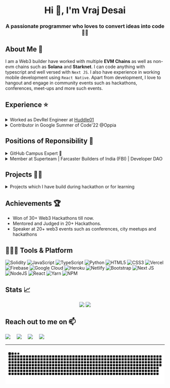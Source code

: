 <h1 align="center">Hi 👋, I'm Vraj Desai</h1>
<h3 align="center">A passionate programmer who loves to convert ideas into code 🧑‍💻</h3>

## About Me 🚀 

I am a Web3 builder have worked with multiple **EVM Chains** as well as non-evm chains such as **Solana** and **Starknet**. I can code anything with typescript and well versed with `Next JS`. I also have experience in working mobile development using `React Native`. Apart from development, I love to hangout and engage in community events such as hackathons, conferences, meet-ups and more such events. 

## Experience ⭐️

  
<details>
  <summary> Worked as DevRel Engineer at <a href="https://huddle01.com">Huddle01</a> </summary>
    <br>
<li>Wrote documentation, blogs, guides and built sample applications to improve developer experience.</li> 
<li>Contributed in building and improving SDKs and core product development.</li>
<li>Fostered a developer community and provided technical support, resulting in 200+ projects built on Huddle01.</li>
<li>Built FarHouse - an Audio Spaces client on Farcaster with in-app tipping which gained 30k+ active users.</li>
<li>Worked collaboratively with the development, product and marketing team to grow the Huddle01 ecosystem.</li>
  </details> 

<details>
  <summary> Contributor in Google Summer of Code'22 @Oppia </summary>
    <br>
    <li> Worked on accessibility improvements in <a href ="https://github.com/oppia/oppia-android/pulls?q=is%3Apr+is%3Aclosed+author%3Avrajdesai78"> Oppia's Android application </a> </li>
    <li> Improved overall app's accessibility such that UX is made consistent for both sighted and non-sighted users. </li>
  </details> 

## Positions of Reponsibility 🤝

<details>
  <summary> GitHub Campus Expert 🚩 </summary> 
  <br>
  Helping nearby community leaders to build their community and evangelizing about Git, GitHub and Open source. 
</details>

<details>
  <summary> Member at Superteam | Farcaster Builders of India (FBI) | Developer DAO </summary>
  <br>
  Actively contribute by building projects, writing articles and help them in organising events.
</details>

## Projects 🧑‍💻

<details>
  <summary>Projects which I have build during hackathon or for learning</summary>

  | Name | Description | Live Link |
| --- | --- | --- |
| [Farview.id](https://github.com/vrajdesai78/farview.id)| Farview.id provides a personalised page for very farcaster user where users can see their FC & on-chain activity. | [Link](https://farview.id) |
| BuyTheDip | Smallcase or Bloomberg Terminal on Solana. Diversify your crypto investment by sectors. | [Link](https://buythedip.trade) |
| [CCTP Frame](https://github.com/vrajdesai78/wormframe-website) | Platform and developer tooling to create bridging frames powered by Wormhole.  | [Link](https://cctpframe.xyz) |
| [Dripcaster](https://github.com/Open-Sorcerer/dripcaster) | Platform for creators to sell digital products (videos, e-books, images) via Farcaster Frames. | [Link](https://dripcaster.xyz) |

</details>

## Achievements 🏆 

- Won of 30+ Web3 Hackathons till now.
- Mentored and Judged in 20+ Hackathons. 
- Speaker at 20+ web3 events such as conferences, city meetups and hackathons

## 🧑🏻‍💻 Tools & Platform
![Solidity](https://img.shields.io/badge/Solidity-%23363636.svg?style=for-the-badge&logo=solidity&logoColor=white) ![JavaScript](https://img.shields.io/badge/javascript-%23323330.svg?style=for-the-badge&logo=javascript&logoColor=%23F7DF1E) ![TypeScript](https://img.shields.io/badge/typescript-%23007ACC.svg?style=for-the-badge&logo=typescript&logoColor=white) ![Python](https://img.shields.io/badge/python-3670A0?style=for-the-badge&logo=python&logoColor=ffdd54) ![HTML5](https://img.shields.io/badge/html5-%23E34F26.svg?style=for-the-badge&logo=html5&logoColor=white) ![CSS3](https://img.shields.io/badge/css3-%231572B6.svg?style=for-the-badge&logo=css3&logoColor=white) ![Vercel](https://img.shields.io/badge/vercel-%23000000.svg?style=for-the-badge&logo=vercel&logoColor=white) ![Firebase](https://img.shields.io/badge/firebase-%23039BE5.svg?style=for-the-badge&logo=firebase) ![Google Cloud](https://img.shields.io/badge/Google%20Cloud-%234285F4.svg?style=for-the-badge&logo=google-cloud&logoColor=white) ![Heroku](https://img.shields.io/badge/heroku-%23430098.svg?style=for-the-badge&logo=heroku&logoColor=white) ![Netlify](https://img.shields.io/badge/netlify-%23000000.svg?style=for-the-badge&logo=netlify&logoColor=#00C7B7) ![Bootstrap](https://img.shields.io/badge/bootstrap-%23563D7C.svg?style=for-the-badge&logo=bootstrap&logoColor=white) ![Next JS](https://img.shields.io/badge/Next-black?style=for-the-badge&logo=next.js&logoColor=white) ![NodeJS](https://img.shields.io/badge/node.js-6DA55F?style=for-the-badge&logo=node.js&logoColor=white) ![React](https://img.shields.io/badge/react-%2320232a.svg?style=for-the-badge&logo=react&logoColor=%2361DAFB) ![Yarn](https://img.shields.io/badge/yarn-%232C8EBB.svg?style=for-the-badge&logo=yarn&logoColor=white) ![NPM](https://img.shields.io/badge/NPM-%23000000.svg?style=for-the-badge&logo=npm&logoColor=white)

## Stats 📈
<p align="center">
  <img width="48%" src="https://github-readme-stats.vercel.app/api?username=vrajdesai78&show_icons=true&hide_border=true&theme=radical" />
  <img width="48%" src="https://github-readme-streak-stats.herokuapp.com/?user=vrajdesai78&hide_border=true&theme=radical" />
</p>

<h2> Reach out to me on 📫 </h2>

<p>
  <a target="_blank"href="https://www.linkedin.com/in/vrajdesai78"><img src="https://img.shields.io/badge/linkedin-%230077B5.svg?&style=for-the-badge&logo=linkedin&logoColor=white" /></a>&nbsp;&nbsp;&nbsp;&nbsp;
  <a target="_blank"href="https://twitter.com/vrajdesai78"><img src="https://img.shields.io/badge/twitter-%231DA1F2.svg?&style=for-the-badge&logo=twitter&logoColor=white" /></a>&nbsp;&nbsp;&nbsp;&nbsp;
  <a href="mailto:vrajdesai78@gmail.com?subject=Hello%20Vraj,%20From%20Github"><img src="https://img.shields.io/badge/gmail-%23D14836.svg?&style=for-the-badge&logo=gmail&logoColor=white" /></a>&nbsp;&nbsp;&nbsp;&nbsp;
  <a href="https://www.instagram.com/vrajdesai78/"><img src="https://img.shields.io/badge/Instagram-E4405F?style=for-the-badge&logo=instagram&logoColor=white" /></a>&nbsp;&nbsp;&nbsp;&nbsp;
</p>

---

<p align="center">
   <img src="https://github.com/vrajdesai78/vrajdesai78/blob/output/snake.svg" alt="Snake Animation">
</p>
